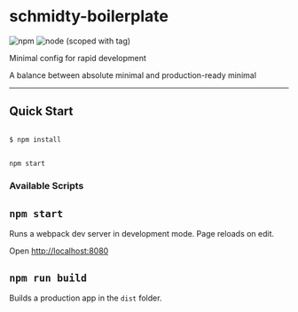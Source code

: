 # schmidty-boilerplate

![npm](https://img.shields.io/npm/v/npm.svg) ![node (scoped with tag)](https://img.shields.io/node/v/@stdlib/stdlib/latest.svg)


Minimal config for rapid development

A balance between absolute minimal and production-ready minimal

---

## Quick Start

```bash

$ npm install

```

```bash

npm start

```


### Available Scripts

## `npm start`

Runs a webpack dev server in development mode. Page reloads on edit.

Open [http://localhost:8080](http://localhost:8080)


## `npm run build`

Builds a production app in the `dist` folder.
